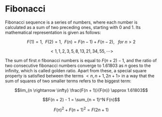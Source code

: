 # Fibonacci

Fibonacci sequence is a series of numbers, where each number is calculated as a sum of two preceding ones, starting with $0$ and $1$. Its mathematical representation is given as follows:

$$F(1) = 1, \ \ F(2) = 1, \ \ F(n) = F(n - 1) + F(n - 2), \ \ \ for \ n > 2$$

$$ <1, 1, 2, 3, 5, 8, 13, 21, 34, 55, \cdots>$$

The sum of first $n$ fibonacci numbers is equal to $F(n + 2) - 1$, and the ratio of two consecutive fibonacci numbers converge to $1.61803$ as $n$ goes to the infinity, which is called golden ratio. Apart from these, a special square property is satisfied between the terms $<n, n+1, 2n+1>$ in a way that the sum of squares of two smaller terms refers to the biggest term:

$$lim_{n \rightarrow \infty} \frac{F(n + 1)}{F(n)} \approx 1.61803$$

$$F(n + 2) - 1 = \sum_{n = 1}^N F(n)$$

$$F(n)^2 + F(n + 1)^2 = F(2n + 1)$$